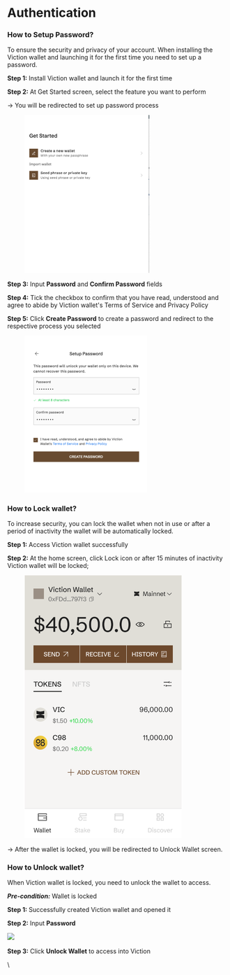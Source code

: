 # Authentication

### How to Setup Password? <a href="#how-to-setup-password" id="how-to-setup-password"></a>

To ensure the security and privacy of your account. When installing the Viction wallet and launching it for the first time you need to set up a password.

**Step 1:** Install Viction wallet and launch it for the first time

**Step 2:** At Get Started screen, select the feature you want to perform

→ You will be redirected to set up password process

<figure><img src="../../../../.gitbook/assets/image (37).png" alt="" width="286"><figcaption></figcaption></figure>

**Step 3:** Input **Password** and **Confirm Password** fields

**Step 4:** Tick ​​the checkbox to confirm that you have read, understood and agree to abide by Viction wallet's Terms of Service and Privacy Policy

**Step 5:** Click **Create Password** to create a password and redirect to the respective process you selected

<figure><img src="../../../../.gitbook/assets/image (38).png" alt="" width="281"><figcaption></figcaption></figure>

### How to Lock wallet? <a href="#how-to-lock-wallet" id="how-to-lock-wallet"></a>

To increase security, you can lock the wallet when not in use or after a period of inactivity the wallet will be automatically locked.

**Step 1:** Access Viction wallet successfully

**Step 2:** At the home screen, click Lock icon or after 15 minutes of inactivity Viction wallet will be locked;

<figure><img src="../../../../.gitbook/assets/image (39).png" alt="" width="360"><figcaption></figcaption></figure>

→ After the wallet is locked, you will be redirected to Unlock Wallet screen.

### How to Unlock wallet? <a href="#how-to-unlock-wallet" id="how-to-unlock-wallet"></a>

When Viction wallet is locked, you need to unlock the wallet to access.

_**Pre-condition:**_ Wallet is locked

**Step 1:** Successfully created Viction wallet and opened it

**Step 2:** Input **Password**

&#x20;

![](blob:https://coin98.atlassian.net/942961bd-db17-4cd6-aea9-4fd39496387e#media-blob-url=true\&id=8abba3ca-187c-439e-ac65-47df678d6463\&collection=contentId-180092959\&contextId=180092959\&height=614\&width=404\&alt=)

**Step 3:** Click **Unlock Wallet** to access into Viction

\
